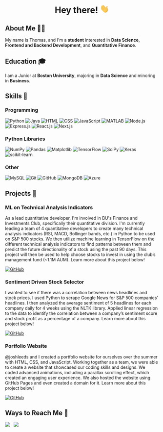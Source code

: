 
<!--
**thomas211738/thomas211738** is a ✨ _special_ ✨ repository because its `README.md` (this file) appears on your GitHub profile.

Here are some ideas to get you started:

- 🔭 I’m currently working on ...
- 🌱 I’m currently learning ...
- 👯 I’m looking to collaborate on ...
- 🤔 I’m looking for help with ...
- 💬 Ask me about ...
- 📫 How to reach me: ...
- 😄 Pronouns: ...
- ⚡ Fun fact: ...
-->

<!-- Header -->
<h1 align="center">Hey there! <img src="https://raw.githubusercontent.com/ABSphreak/ABSphreak/master/gifs/Hi.gif" width="30px"></h1>

## About Me 👨‍💻 
My name is Thomas, and I'm a **student** interested in **Data Science**, **Frontend and Backend Development**, and **Quantitative Finance**.

## Education 🎓
I am a Junior at **Boston University**, majoring in **Data Science** and minoring in **Business**.

## Skills 🚀

### Programming

![Python](https://img.shields.io/badge/Python-14354C?style=for-the-badge&logo=python&logoColor=white)
![Java](https://img.shields.io/badge/Java-ED8B00?style=for-the-badge&logo=openjdk&logoColor=white)
![HTML](https://img.shields.io/badge/HTML-E34F26?style=for-the-badge&logo=html5&logoColor=white)
![CSS](https://img.shields.io/badge/CSS-1572B6?style=for-the-badge&logo=css3&logoColor=white)
![JavaScript](https://img.shields.io/badge/JavaScript-F7DF1E?style=for-the-badge&logo=javascript&logoColor=black)
![MATLAB](https://img.shields.io/badge/MATLAB-0076A8?style=for-the-badge&logo=mathworks&logoColor=white)
![Node.js](https://img.shields.io/badge/Node.js-339933?style=for-the-badge&logo=node.js&logoColor=white)
![Express.js](https://img.shields.io/badge/Express.js-%23404d59?style=for-the-badge)
![React.js](https://img.shields.io/badge/React.js-61DAFB?style=for-the-badge&logo=react&logoColor=white)
![Next.js](https://img.shields.io/badge/Next.js-%23000000?style=for-the-badge&logo=next.js&logoColor=white)


### Python Libraries
![NumPy](https://img.shields.io/badge/numpy-%23013243.svg?style=for-the-badge&logo=numpy&logoColor=white)
![Pandas](https://img.shields.io/badge/pandas-%23150458.svg?style=for-the-badge&logo=pandas&logoColor=white)
![Matplotlib](https://img.shields.io/badge/Matplotlib-%23ffffff.svg?style=for-the-badge&logo=Matplotlib&logoColor=black)
![TensorFlow](https://img.shields.io/badge/TensorFlow-%23FF6F00.svg?style=for-the-badge&logo=TensorFlow&logoColor=white)
![SciPy](https://img.shields.io/badge/SciPy-%230C55A5.svg?style=for-the-badge&logo=scipy&logoColor=%white)
![Keras](https://img.shields.io/badge/Keras-%23D00000.svg?style=for-the-badge&logo=Keras&logoColor=white)
![scikit-learn](https://img.shields.io/badge/scikit--learn-%23F7931E.svg?style=for-the-badge&logo=scikit-learn&logoColor=white)

### Other
![MySQL](https://img.shields.io/badge/MySQL-005C84?style=for-the-badge&logo=mysql&logoColor=white)
![Git](https://img.shields.io/badge/git-%23F05033.svg?style=for-the-badge&logo=git&logoColor=white)
![GitHub](https://img.shields.io/badge/github-%23121011.svg?style=for-the-badge&logo=github&logoColor=white)
![MongoDB](https://img.shields.io/badge/MongoDB-%2347A248?style=for-the-badge&logo=mongodb&logoColor=white)
![Azure](https://img.shields.io/badge/Microsoft_Azure-%230078D4?style=for-the-badge&logo=microsoft-azure&logoColor=white)

<!--
## GitHub Stats 📊
<p align="left">
<img src="https://github-readme-stats.vercel.app/api?username=thomas211738&show_icons=true&theme=radical" alt="thomas211738's GitHub Stats"/>
</p>
<p align="left">
<img src="https://github-readme-stats.vercel.app/api/top-langs/?username=thomas211738&layout=compact&langs_count=8&theme=radical" alt="thomas211738's Top Languages"/>
</p>
-->

## Projects 🔭

### ML on Technical Analysis Indicators
As a lead quantitative developer, I'm involved in BU's Finance and Investments Club, specifically their quantitative division. I'm currently leading a team of 4 quantitative developers to create many technical analysis indicators (RSI, MACD, Bollinger bands, etc.) in Python to be used on S&P 500 stocks. We then utilize machine learning in TensorFlow on the different technical analysis indicators to find patterns between them and predict the future directionality of a stock using the past 90 days. This project will then be used to help choose stocks to invest in using the club’s management fund (~1.1M AUM). Learn more about this project below!

[![GitHub](https://img.shields.io/badge/GitHub-ML_on_Technical_Analysis_Indicators-crimson?style=flat-square&logo=github)](https://github.com/thomas211738/Quant_Project)


### Sentiment Driven Stock Selector

I wanted to see if there was a correlation between news headlines and stock prices. I used Python to scrape Google News for S&P 500 companies’ headlines. I then analyzed the average sentiment of 5 headlines for each company daily for 4 weeks using the NLTK library. Applied linear regression to the data to identify the correlation between a company’s sentiment score and stock profit as a percentage of a company. Learn more about this project below!

[![GitHub](https://img.shields.io/badge/GitHub-Sentimen_Driven_Stock_Selector-crimson?style=flat-square&logo=github)](https://github.com/thomas211738/Sentiment-Driven-Stock-Selector)


### Portfolio Website

@joshleeds and I created a portfolio website for ourselves over the summer with HTML, CSS, and JavaScript. Working together as a team, we were able to create a website that showcased our coding skills and designs. We coded advanced animations, including a parallax scrolling effect, which created an engaging user experience. We also hosted the website using GitHub Pages and even created a domain for it. Learn more about this project below!

[![GitHub](https://img.shields.io/badge/GitHub-Portfolio_Website-blue?style=flat-square&logo=github)](https://github.com/thomas211738/Portfolio-Website)


## Ways to Reach Me 📩
<a href="mailto:thomas211738@gmail.com"><img src="https://img.shields.io/badge/Email-thomas211738@gmail.com-red"></a>&nbsp;&nbsp;
<a href="https://www.linkedin.com/in/thomasyousef21/"><img src="https://img.shields.io/badge/LinkedIn-Thomas Yousef-blue"></a>&nbsp;&nbsp;
</p>

